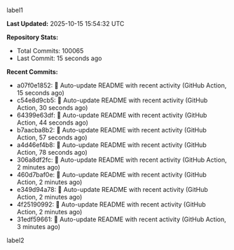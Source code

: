 
label1 
<!-- ACTIVITY_START -->
**Last Updated:** 2025-10-15 15:54:32 UTC

**Repository Stats:**
- Total Commits: 100065
- Last Commit: 15 seconds ago

**Recent Commits:**
- a07f0e1852: 🤖 Auto-update README with recent activity (GitHub Action, 15 seconds ago)
- c54e8d9cb5: 🤖 Auto-update README with recent activity (GitHub Action, 30 seconds ago)
- 64399e63df: 🤖 Auto-update README with recent activity (GitHub Action, 44 seconds ago)
- b7aacba8b2: 🤖 Auto-update README with recent activity (GitHub Action, 57 seconds ago)
- a4d46ef4b8: 🤖 Auto-update README with recent activity (GitHub Action, 78 seconds ago)
- 306a8df2fc: 🤖 Auto-update README with recent activity (GitHub Action, 2 minutes ago)
- 460d7baf0e: 🤖 Auto-update README with recent activity (GitHub Action, 2 minutes ago)
- e349d94a78: 🤖 Auto-update README with recent activity (GitHub Action, 2 minutes ago)
- 4f25190992: 🤖 Auto-update README with recent activity (GitHub Action, 2 minutes ago)
- 31edf59661: 🤖 Auto-update README with recent activity (GitHub Action, 3 minutes ago)
<!-- ACTIVITY_END -->

label2
